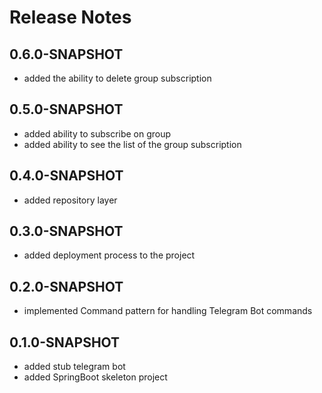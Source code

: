 # Release Notes

## 0.6.0-SNAPSHOT

* added the ability to delete group subscription

## 0.5.0-SNAPSHOT

* added ability to subscribe on group
* added ability to see the list of the group subscription

## 0.4.0-SNAPSHOT

* added repository layer

## 0.3.0-SNAPSHOT

* added deployment process to the project

## 0.2.0-SNAPSHOT

* implemented Command pattern for handling Telegram Bot commands

## 0.1.0-SNAPSHOT

* added stub telegram bot
* added SpringBoot skeleton project
